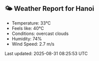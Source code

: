 <!-- WEATHER-START -->
## 🌤 Weather Report for Hanoi

- Temperature: 33°C
- Feels like: 40°C
- Conditions: overcast clouds
- Humidity: 74%
- Wind Speed: 2.7 m/s

Last updated: 2025-08-31 08:25:53 UTC
<!-- WEATHER-END -->
